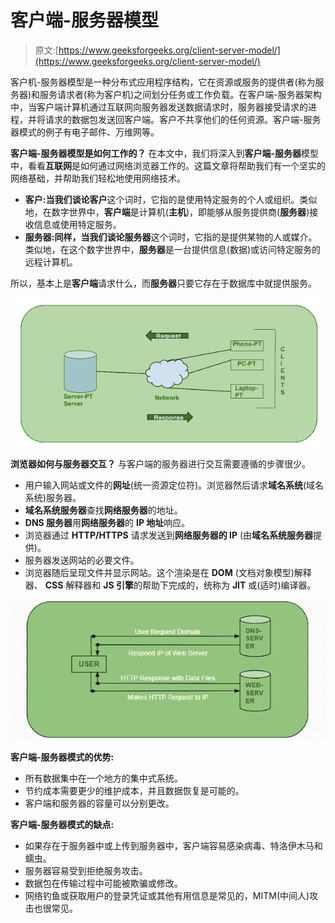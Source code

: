 # 客户端-服务器模型

> 原文:[https://www.geeksforgeeks.org/client-server-model/](https://www.geeksforgeeks.org/client-server-model/)

客户机-服务器模型是一种分布式应用程序结构，它在资源或服务的提供者(称为服务器)和服务请求者(称为客户机)之间划分任务或工作负载。在客户端-服务器架构中，当客户端计算机通过互联网向服务器发送数据请求时，服务器接受请求的进程，并将请求的数据包发送回客户端。客户不共享他们的任何资源。客户端-服务器模式的例子有电子邮件、万维网等。

**客户端-服务器模型是如何工作的？**
在本文中，我们将深入到**客户端-服务器**模型中，看看**互联网**是如何通过网络浏览器工作的。这篇文章将帮助我们有一个坚实的网络基础，并帮助我们轻松地使用网络技术。

*   **客户:**当我们谈论**客户**这个词时，它指的是使用特定服务的个人或组织。类似地，在数字世界中，**客户端**是计算机(**主机**)，即能够从服务提供商(**服务器**)接收信息或使用特定服务。
*   **服务器:**同样，当我们谈论**服务器**这个词时，它指的是提供某物的人或媒介。类似地，在这个数字世界中，**服务器**是一台提供信息(数据)或访问特定服务的远程计算机。

所以，基本上是**客户端**请求什么，而**服务器**只要它存在于数据库中就提供服务。

![](img/d433d9680f62314907faa2fb399a6654.png)

**浏览器如何与服务器交互？**
与客户端的服务器进行交互需要遵循的步骤很少。

*   用户输入网站或文件的**网址**(统一资源定位符)。浏览器然后请求**域名系统**(域名系统)服务器。
*   **域名系统服务器**查找**网络服务器**的地址。
*   **DNS 服务器**用**网络服务器**的 **IP 地址**响应。
*   浏览器通过 **HTTP/HTTPS** 请求发送到**网络服务器的 IP** (由**域名系统服务器**提供)。
*   服务器发送网站的必要文件。
*   浏览器随后呈现文件并显示网站。这个渲染是在 **DOM** (文档对象模型)解释器、 **CSS** 解释器和 **JS 引擎**的帮助下完成的，统称为 **JIT** 或(适时)编译器。

![](img/eece9bc3f0aba684e8962c75e12550b5.png)

**客户端-服务器模式的优势:**

*   所有数据集中在一个地方的集中式系统。
*   节约成本需要更少的维护成本，并且数据恢复是可能的。
*   客户端和服务器的容量可以分别更改。

**客户端-服务器模式的缺点:**

*   如果存在于服务器中或上传到服务器中，客户端容易感染病毒、特洛伊木马和蠕虫。
*   服务器容易受到拒绝服务攻击。
*   数据包在传输过程中可能被欺骗或修改。
*   网络钓鱼或获取用户的登录凭证或其他有用信息是常见的，MITM(中间人)攻击也很常见。